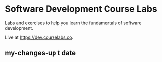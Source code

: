 # Software Development Course Labs

Labs and exercises to help you learn the fundamentals of software development.

Live at https://dev.courselabs.co.



## my-changes-up t date
